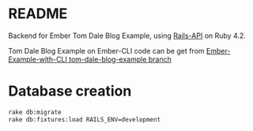 README
======

Backend for Ember Tom Dale Blog Example, using [Rails-API](https://github.com/rails-api/rails-api) on Ruby 4.2.

Tom Dale Blog Example on Ember-CLI code can be get from [Ember-Example-with-CLI tom-dale-blog-example branch](https://github.com/Eric-Guo/ember-examples-with-cli/tree/tom-dale-blog-example)


Database creation
=================

```bash
rake db:migrate
rake db:fixtures:load RAILS_ENV=development
```
